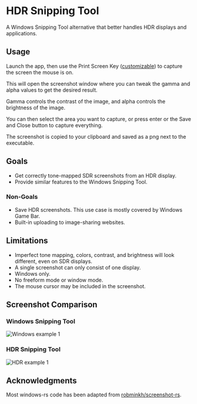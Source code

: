 # HDR Snipping Tool

A Windows Snipping Tool alternative that better handles HDR displays and applications.

## Usage

Launch the app, then use the Print Screen Key ([customizable](https://docs.rs/livesplit-hotkey/0.7.0/livesplit_hotkey/enum.KeyCode.html)) to capture the screen the mouse is on.

This will open the screenshot window where you can tweak the gamma and alpha values to get the desired result.

Gamma controls the contrast of the image, and alpha controls the brightness of the image.

You can then select the area you want to capture, or press enter or the Save and Close button to capture everything.

The screenshot is copied to your clipboard and saved as a png next to the executable.

## Goals

- Get correctly tone-mapped SDR screenshots from an HDR display.
- Provide similar features to the Windows Snipping Tool.

### Non-Goals

- Save HDR screenshots. This use case is mostly covered by Windows Game Bar.
- Built-in uploading to image-sharing websites.

## Limitations

- Imperfect tone mapping, colors, contrast, and brightness will look different, even on SDR displays.
- A single screenshot can only consist of one display.
- Windows only.
- No freeform mode or window mode.
- The mouse cursor may be included in the screenshot.

## Screenshot Comparison

### Windows Snipping Tool

![Windows example 1][win-example-1]

### HDR Snipping Tool

![HDR example 1][hdr-example-1]

[win-example-1]: https://github.com/TrentShailer/hdr-snipping-tool/blob/main/media/window-snipping-tool-example-1.png?raw=true "Windows snipping tool example showing a screenshot from Death Standing with blown out highlights"

[hdr-example-1]: https://github.com/TrentShailer/hdr-snipping-tool/blob/main/media/hdr-snipping-tool-example-1.png?raw=true "HDR snipping tool example showing the same screenshot from Death Stranding without the blown out highlights"

## Acknowledgments

Most windows-rs code has been adapted from [robminkh/screenshot-rs](https://github.com/robmikh/screenshot-rs).
